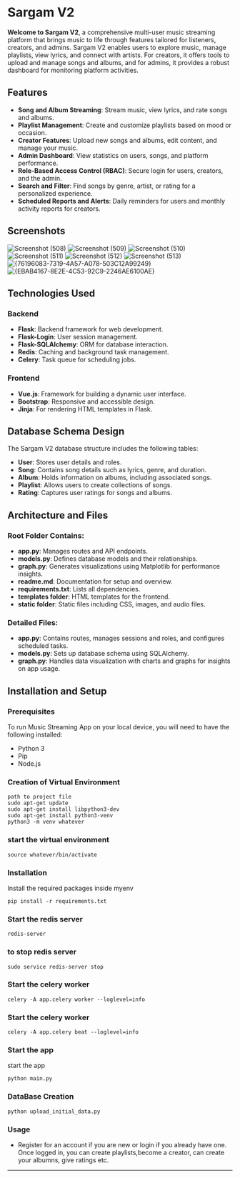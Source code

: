# Sargam V2

**Welcome to Sargam V2**, a comprehensive multi-user music streaming platform that brings music to life through features tailored for listeners, creators, and admins. Sargam V2 enables users to explore music, manage playlists, view lyrics, and connect with artists. For creators, it offers tools to upload and manage songs and albums, and for admins, it provides a robust dashboard for monitoring platform activities.

## Features
- **Song and Album Streaming**: Stream music, view lyrics, and rate songs and albums.
- **Playlist Management**: Create and customize playlists based on mood or occasion.
- **Creator Features**: Upload new songs and albums, edit content, and manage your music.
- **Admin Dashboard**: View statistics on users, songs, and platform performance.
- **Role-Based Access Control (RBAC)**: Secure login for users, creators, and the admin.
- **Search and Filter**: Find songs by genre, artist, or rating for a personalized experience.
- **Scheduled Reports and Alerts**: Daily reminders for users and monthly activity reports for creators.

## Screenshots
![Screenshot (508)](https://github.com/user-attachments/assets/5b5c241b-6b23-421e-abf8-83d822fc57a0)
![Screenshot (509)](https://github.com/user-attachments/assets/02cf71aa-06a7-4156-86a2-0addef8b0489)
![Screenshot (510)](https://github.com/user-attachments/assets/96b68c54-884a-431b-9ba2-112f46eca0f6)
![Screenshot (511)](https://github.com/user-attachments/assets/82cf690b-5477-401d-9dd5-58e25f4cb826)
![Screenshot (512)](https://github.com/user-attachments/assets/333a0093-bd39-417f-9138-b0bb8a76c9d4)
![Screenshot (513)](https://github.com/user-attachments/assets/dde3fa5e-6924-4ca8-8765-60d1336c7395)
![{76196083-7319-4A57-A078-503C12A99249}](https://github.com/user-attachments/assets/f3c7ffd6-f948-4406-a36c-3a3166d49cb2)
![{EBAB4167-8E2E-4C53-92C9-2246AE6100AE}](https://github.com/user-attachments/assets/8f3052d2-7f0d-4b75-9874-a10353057c94)


## Technologies Used

### Backend
- **Flask**: Backend framework for web development.
- **Flask-Login**: User session management.
- **Flask-SQLAlchemy**: ORM for database interaction.
- **Redis**: Caching and background task management.
- **Celery**: Task queue for scheduling jobs.

### Frontend
- **Vue.js**: Framework for building a dynamic user interface.
- **Bootstrap**: Responsive and accessible design.
- **Jinja**: For rendering HTML templates in Flask.

## Database Schema Design
The Sargam V2 database structure includes the following tables:
- **User**: Stores user details and roles.
- **Song**: Contains song details such as lyrics, genre, and duration.
- **Album**: Holds information on albums, including associated songs.
- **Playlist**: Allows users to create collections of songs.
- **Rating**: Captures user ratings for songs and albums.

## Architecture and Files

### Root Folder Contains:
- **app.py**: Manages routes and API endpoints.
- **models.py**: Defines database models and their relationships.
- **graph.py**: Generates visualizations using Matplotlib for performance insights.
- **readme.md**: Documentation for setup and overview.
- **requirements.txt**: Lists all dependencies.
- **templates folder**: HTML templates for the frontend.
- **static folder**: Static files including CSS, images, and audio files.

### Detailed Files:
- **app.py**: Contains routes, manages sessions and roles, and configures scheduled tasks.
- **models.py**: Sets up database schema using SQLAlchemy.
- **graph.py**: Handles data visualization with charts and graphs for insights on app usage.

## Installation and Setup
### Prerequisites
To run Music Streaming App on your local device, you will need to have the following installed:

- Python 3
- Pip
- Node.js

### Creation of Virtual Environment
```
path to project file
sudo apt-get update
sudo apt-get install libpython3-dev
sudo apt-get install python3-venv
python3 -m venv whatever
```
### start the virtual environment
```
source whatever/bin/activate
```

### Installation
Install the required packages inside myenv
```
pip install -r requirements.txt
```
### Start the redis server

```
redis-server
```
### to stop redis server
```
sudo service redis-server stop
```
### Start the celery worker

```
celery -A app.celery worker --loglevel=info
```
### Start the celery worker
```
celery -A app.celery beat --loglevel=info
```
### Start the app
start the app

```
python main.py
```
### DataBase Creation
```
python upload_initial_data.py
```
### Usage

- Register for an account if you are new or login if you already have one.
Once logged in, you can create playlists,become a creator, can create your albumns, give ratings etc.
---
